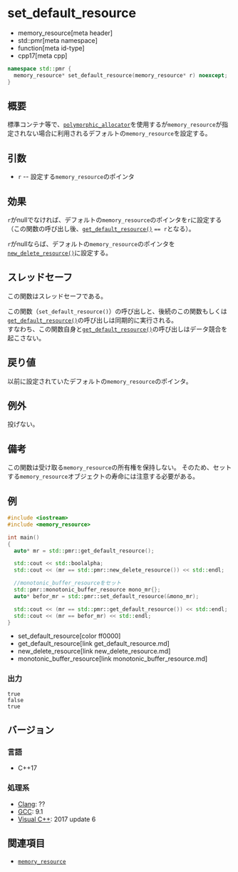 # set_default_resource
* memory_resource[meta header]
* std::pmr[meta namespace]
* function[meta id-type]
* cpp17[meta cpp]

```cpp
namespace std::pmr {
  memory_resource* set_default_resource(memory_resource* r) noexcept;
}
```

## 概要
標準コンテナ等で、[`polymorphic_allocator`](polymorphic_allocator.md)を使用するが`memory_resource`が指定されない場合に利用されるデフォルトの`memory_resource`を設定する。

## 引数

- `r` -- 設定する`memory_resource`のポインタ

## 効果
`r`がnullでなければ、デフォルトの`memory_resource`のポインタを`r`に設定する（この関数の呼び出し後、[`get_default_resource()`](get_default_resource.md) `== r`となる）。

`r`がnullならば、デフォルトの`memory_resource`のポインタを[`new_delete_resource()`](new_delete_resource.md)に設定する。

## スレッドセーフ
この関数はスレッドセーフである。

この関数（`set_default_resource()`）の呼び出しと、後続のこの関数もしくは[`get_default_resource()`](get_default_resource.md)の呼び出しは同期的に実行される。  
すなわち、この関数自身と[`get_default_resource()`](get_default_resource.md)の呼び出しはデータ競合を起こさない。

## 戻り値
以前に設定されていたデフォルトの`memory_resource`のポインタ。

## 例外
投げない。

## 備考
この関数は受け取る`memory_resource`の所有権を保持しない。
そのため、セットする`memory_resource`オブジェクトの寿命には注意する必要がある。

## 例
```cpp example
#include <iostream>
#include <memory_resource>

int main()
{
  auto* mr = std::pmr::get_default_resource();

  std::cout << std::boolalpha;
  std::cout << (mr == std::pmr::new_delete_resource()) << std::endl;

  //monotonic_buffer_resourceをセット
  std::pmr::monotonic_buffer_resource mono_mr{};
  auto* befor_mr = std::pmr::set_default_resource(&mono_mr);

  std::cout << (mr == std::pmr::get_default_resource()) << std::endl;
  std::cout << (mr == befor_mr) << std::endl;
}
```
* set_default_resource[color ff0000]
* get_default_resource[link get_default_resource.md]
* new_delete_resource[link new_delete_resource.md]
* monotonic_buffer_resource[link monotonic_buffer_resource.md]


### 出力
```
true
false
true
```

## バージョン
### 言語
- C++17

### 処理系
- [Clang](/implementation.md#clang): ??
- [GCC](/implementation.md#gcc): 9.1
- [Visual C++](/implementation.md#visual_cpp): 2017 update 6

## 関連項目
- [`memory_resource`](memory_resource.md)